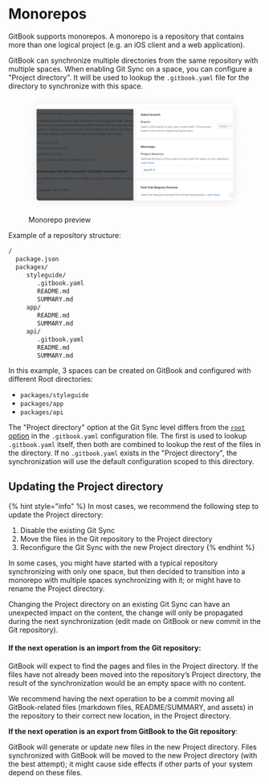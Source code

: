 # Monorepos

GitBook supports monorepos. A monorepo is a repository that contains more than one logical project (e.g. an iOS client and a web application).

GitBook can synchronize multiple directories from the same repository with multiple spaces. When enabling Git Sync on a space, you can configure a "Project directory". It will be used to lookup the `.gitbook.yaml` file for the directory to synchronize with this space.

<div data-full-width="true">

<figure><img src="../../.gitbook/assets/monorepo.png" alt=""><figcaption><p>Monorepo preview</p></figcaption></figure>

</div>

Example of a repository structure:

```
/
  package.json
  packages/
     styleguide/
        .gitbook.yaml
        README.md
        SUMMARY.md
     app/
        README.md
        SUMMARY.md
     api/
        .gitbook.yaml
        README.md
        SUMMARY.md
```

In this example, 3 spaces can be created on GitBook and configured with different Root directories:

- `packages/styleguide`
- `packages/app`
- `packages/api`

The "Project directory" option at the Git Sync level differs from the [`root` option](../../integrations/git-sync/content-configuration.md#root) in the `.gitbook.yaml` configuration file. The first is used to lookup `.gitbook.yaml` itself, then both are combined to lookup the rest of the files in the directory. If no `.gitbook.yaml` exists in the "Project directory", the synchronization will use the default configuration scoped to this directory.

## Updating the Project directory <a href="#updating" id="updating"></a>

{% hint style="info" %}
In most cases, we recommend the following step to update the Project directory:

1. Disable the existing Git Sync
2. Move the files in the Git repository to the Project directory
3. Reconfigure the Git Sync with the new Project directory
   {% endhint %}

In some cases, you might have started with a typical repository synchronizing with only one space, but then decided to transition into a monorepo with multiple spaces synchronizing with it; or might have to rename the Project directory.

Changing the Project directory on an existing Git Sync can have an unexpected impact on the content, the change will only be propagated during the next synchronization (edit made on GitBook or new commit in the Git repository).

#### **If the next operation is an import from the Git repository**:

GitBook will expect to find the pages and files in the Project directory. If the files have not already been moved into the repository’s Project directory, the result of the synchronization would be an empty space with no content.

We recommend having the next operation to be a commit moving all GitBook-related files (markdown files, README/SUMMARY, and assets) in the repository to their correct new location, in the Project directory.

**If the next operation is an export from GitBook to the Git repository**:

GitBook will generate or update new files in the new Project directory. Files synchronized with GitBook will be moved to the new Project directory (with the best attempt); it might cause side effects if other parts of your system depend on these files.
